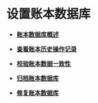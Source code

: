 # 设置账本数据库<a name="ZH-CN_TOPIC_0000001100127484"></a>

-   **[账本数据库概述](账本数据库概述.md)**  

-   **[查看账本历史操作记录](查看账本历史操作记录.md)**  

-   **[校验账本数据一致性](校验账本数据一致性.md)**  

-   **[归档账本数据库](归档账本数据库.md)**  

-   **[修复账本数据库](修复账本数据库.md)**  


